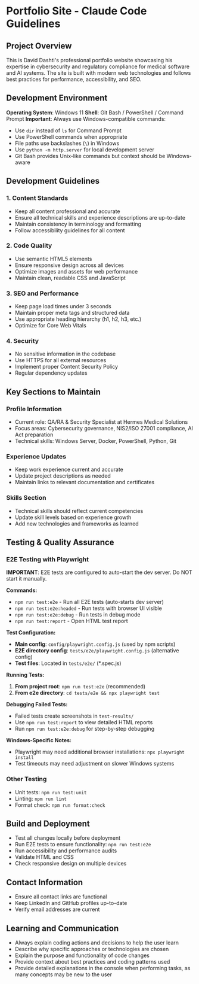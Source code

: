 # Portfolio Site - Claude Code Guidelines

## Project Overview

This is David Dashti's professional portfolio website showcasing his expertise in cybersecurity and regulatory compliance for medical software and AI systems. The site is built with modern web technologies and follows best practices for performance, accessibility, and SEO.

## Development Environment

**Operating System**: Windows 11
**Shell**: Git Bash / PowerShell / Command Prompt
**Important**: Always use Windows-compatible commands:
- Use `dir` instead of `ls` for Command Prompt
- Use PowerShell commands when appropriate
- File paths use backslashes (`\`) in Windows
- Use `python -m http.server` for local development server
- Git Bash provides Unix-like commands but context should be Windows-aware

## Development Guidelines

### 1. Content Standards
- Keep all content professional and accurate
- Ensure all technical skills and experience descriptions are up-to-date
- Maintain consistency in terminology and formatting
- Follow accessibility guidelines for all content

### 2. Code Quality
- Use semantic HTML5 elements
- Ensure responsive design across all devices
- Optimize images and assets for web performance
- Maintain clean, readable CSS and JavaScript

### 3. SEO and Performance
- Keep page load times under 3 seconds
- Maintain proper meta tags and structured data
- Use appropriate heading hierarchy (h1, h2, h3, etc.)
- Optimize for Core Web Vitals

### 4. Security
- No sensitive information in the codebase
- Use HTTPS for all external resources
- Implement proper Content Security Policy
- Regular dependency updates

## Key Sections to Maintain

### Profile Information
- Current role: QA/RA & Security Specialist at Hermes Medical Solutions
- Focus areas: Cybersecurity governance, NIS2/ISO 27001 compliance, AI Act preparation
- Technical skills: Windows Server, Docker, PowerShell, Python, Git

### Experience Updates
- Keep work experience current and accurate
- Update project descriptions as needed
- Maintain links to relevant documentation and certificates

### Skills Section
- Technical skills should reflect current competencies
- Update skill levels based on experience growth
- Add new technologies and frameworks as learned

## Testing & Quality Assurance

### E2E Testing with Playwright
**IMPORTANT**: E2E tests are configured to auto-start the dev server. Do NOT start it manually.

**Commands:**
- `npm run test:e2e` - Run all E2E tests (auto-starts dev server)
- `npm run test:e2e:headed` - Run tests with browser UI visible
- `npm run test:e2e:debug` - Run tests in debug mode
- `npm run test:report` - Open HTML test report

**Test Configuration:**
- **Main config**: `config/playwright.config.js` (used by npm scripts)
- **E2E directory config**: `tests/e2e/playwright.config.js` (alternative config)
- **Test files**: Located in `tests/e2e/` (*.spec.js)

**Running Tests:**
1. **From project root**: `npm run test:e2e` (recommended)
2. **From e2e directory**: `cd tests/e2e && npx playwright test`

**Debugging Failed Tests:**
- Failed tests create screenshots in `test-results/`
- Use `npm run test:report` to view detailed HTML reports
- Run `npm run test:e2e:debug` for step-by-step debugging

**Windows-Specific Notes:**
- Playwright may need additional browser installations: `npx playwright install`
- Test timeouts may need adjustment on slower Windows systems

### Other Testing
- Unit tests: `npm run test:unit`
- Linting: `npm run lint`
- Format check: `npm run format:check`

## Build and Deployment
- Test all changes locally before deployment
- Run E2E tests to ensure functionality: `npm run test:e2e`
- Run accessibility and performance audits
- Validate HTML and CSS
- Check responsive design on multiple devices

## Contact Information
- Ensure all contact links are functional
- Keep LinkedIn and GitHub profiles up-to-date
- Verify email addresses are current

## Learning and Communication
- Always explain coding actions and decisions to help the user learn
- Describe why specific approaches or technologies are chosen
- Explain the purpose and functionality of code changes
- Provide context about best practices and coding patterns used
- Provide detailed explanations in the console when performing tasks, as many concepts may be new to the user